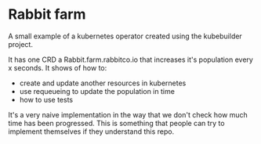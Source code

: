 # Rabbit farm

A small example of a kubernetes operator created using the kubebuilder project.

It has one CRD a Rabbit.farm.rabbitco.io that increases it's population every x seconds. 
It shows of how to:
- create and update another resources in kubernetes
- use requeueing to update the population in time
- how to use tests

It's a very naive implementation in the way that we don't check how much time has been progressed.
This is something that people can try to implement themselves if they understand this repo.